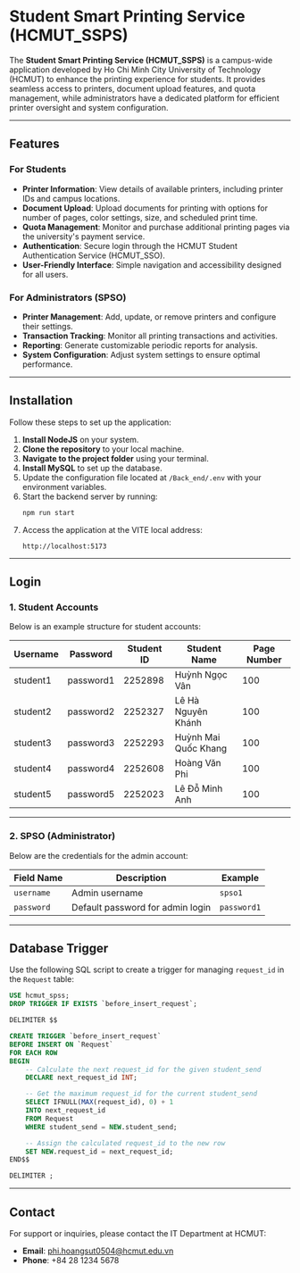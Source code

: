 # Student Smart Printing Service (HCMUT_SSPS)

The **Student Smart Printing Service (HCMUT_SSPS)** is a campus-wide application developed by Ho Chi Minh City University of Technology (HCMUT) to enhance the printing experience for students. It provides seamless access to printers, document upload features, and quota management, while administrators have a dedicated platform for efficient printer oversight and system configuration.

---

## **Features**

### For Students
- **Printer Information**: View details of available printers, including printer IDs and campus locations.
- **Document Upload**: Upload documents for printing with options for number of pages, color settings, size, and scheduled print time.
- **Quota Management**: Monitor and purchase additional printing pages via the university's payment service.
- **Authentication**: Secure login through the HCMUT Student Authentication Service (HCMUT_SSO).
- **User-Friendly Interface**: Simple navigation and accessibility designed for all users.

### For Administrators (SPSO)
- **Printer Management**: Add, update, or remove printers and configure their settings.
- **Transaction Tracking**: Monitor all printing transactions and activities.
- **Reporting**: Generate customizable periodic reports for analysis.
- **System Configuration**: Adjust system settings to ensure optimal performance.

---

## **Installation**

Follow these steps to set up the application:

1. **Install NodeJS** on your system.
2. **Clone the repository** to your local machine.
3. **Navigate to the project folder** using your terminal.
4. **Install MySQL** to set up the database.
5. Update the configuration file located at `/Back_end/.env` with your environment variables.
6. Start the backend server by running:
   ```bash
   npm run start
   ```
7. Access the application at the VITE local address:
   ```
   http://localhost:5173
   ```

---

## **Login**

### 1. Student Accounts

Below is an example structure for student accounts:

| Username   | Password   | Student ID | Student Name            | Page Number |
|------------|------------|------------|-------------------------|-------------|
| student1   | password1  | 2252898    | Huỳnh Ngọc Vân          | 100         |
| student2   | password2  | 2252327    | Lê Hà Nguyên Khánh      | 100         |
| student3   | password3  | 2252293    | Huỳnh Mai Quốc Khang    | 100         |
| student4   | password4  | 2252608    | Hoàng Văn Phi           | 100         |
| student5   | password5  | 2252023    | Lê Đỗ Minh Anh          | 100         |

---

### 2. SPSO (Administrator)

Below are the credentials for the admin account:

| Field Name   | Description                              | Example              |
|--------------|------------------------------------------|----------------------|
| `username`   | Admin username                          | `spso1`              |
| `password`   | Default password for admin login         | `password1`          |

---

## **Database Trigger**

Use the following SQL script to create a trigger for managing `request_id` in the `Request` table:

```sql
USE hcmut_spss;
DROP TRIGGER IF EXISTS `before_insert_request`;

DELIMITER $$

CREATE TRIGGER `before_insert_request`
BEFORE INSERT ON `Request`
FOR EACH ROW
BEGIN
    -- Calculate the next request_id for the given student_send
    DECLARE next_request_id INT;

    -- Get the maximum request_id for the current student_send
    SELECT IFNULL(MAX(request_id), 0) + 1
    INTO next_request_id
    FROM Request
    WHERE student_send = NEW.student_send;

    -- Assign the calculated request_id to the new row
    SET NEW.request_id = next_request_id;
END$$

DELIMITER ;
```

---

## **Contact**

For support or inquiries, please contact the IT Department at HCMUT:

- **Email**: phi.hoangsut0504@hcmut.edu.vn
- **Phone**: +84 28 1234 5678
